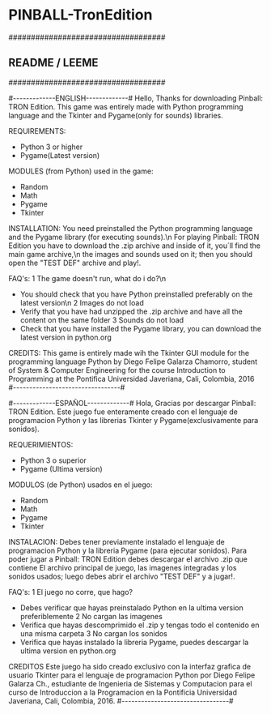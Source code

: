 # PINBALL-TronEdition
###################################
##       README  / LEEME         ##
###################################

#-------------ENGLISH-------------#
Hello,
Thanks for downloading Pinball: TRON Edition. This game was entirely made with Python programming language and the
Tkinter and Pygame(only for sounds) libraries.

REQUIREMENTS:
+ Python 3 or higher
+ Pygame(Latest version)

MODULES (from Python) used in the game:
+ Random
+ Math
+ Pygame
+ Tkinter

INSTALLATION:
You need preinstalled the Python programming language and the Pygame library (for executing sounds).\n
For playing Pinball: TRON Edition you have to download the .zip archive and inside of it, you´ll find the main game archive,\n
the images and sounds used on it; then you should open the "TEST DEF" archive and play!.

FAQ's:
1 The game doesn't run, what do i do?\n
+ You should check that you have Python preinstalled preferably on the latest version\n
2 Images do not load
+ Verify that you have had unzipped the .zip archive and have all the content on the same folder
3 Sounds do not load
+ Check that you have installed the Pygame library, you can download the latest version in  python.org

CREDITS:
This game is entirely made wih the Tkinter GUI module for the programming language Python by 
Diego Felipe Galarza Chamorro, student of System & Computer Engineering for the course Introduction to Programming 
at the Pontifica Universidad Javeriana, Cali, Colombia, 2016
#---------------------------------#

#-------------ESPAÑOL-------------#
Hola,
Gracias por descargar Pinball: TRON Edition. Este juego fue enteramente creado con el lenguaje de programacion Python 
y las librerias Tkinter y Pygame(exclusivamente para sonidos).

REQUERIMIENTOS:
+ Python 3 o superior
+ Pygame (Ultima version)

MODULOS (de Python) usados en el juego:
+ Random
+ Math
+ Pygame
+ Tkinter

INSTALACION:
Debes tener previamente instalado el lenguaje de programacion Python y la libreria Pygame (para ejecutar sonidos).
Para poder jugar a Pinball: TRON Edition debes descargar el archivo .zip que contiene El archivo principal de juego, 
las imagenes integradas y los sonidos usados; luego debes abrir el archivo "TEST DEF" y a jugar!.

FAQ's:
1 El juego no corre, que hago?
+ Debes verificar que hayas preinstalado Python en la ultima version preferiblemente
2 No cargan las imagenes
+ Verifica que hayas descomprimido el .zip y tengas todo el contenido en una misma carpeta
3 No cargan los sonidos
+ Verifica que hayas instalado la libreria Pygame, puedes descargar la ultima version en python.org

CREDITOS
Este juego ha sido creado exclusivo con la interfaz grafica de usuario Tkinter para el lenguaje de programacion
Python por Diego Felipe Galarza Ch., estudiante de Ingenieria de Sistemas y Computacion para el curso de 
Introduccion a la Programacion en la Pontificia Universidad Javeriana, Cali, Colombia, 2016.
#---------------------------------#
